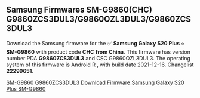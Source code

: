 <h2>Samsung Firmwares SM-G9860(CHC) G9860ZCS3DUL3/G9860OZL3DUL3/G9860ZCS3DUL3</h2>
Download the Samsung firmware for the ✅ <strong>Samsung Galaxy S20 Plus </strong> ⭐ <strong>SM-G9860</strong> with product code <strong>CHC</strong> <strong> from China</strong>. This firmware has version number PDA <strong>G9860ZCS3DUL3</strong> and CSC G9860OZL3DUL3. The operating system of this firmware is Android R , with build date 2021-12-16. Changelist <strong>22299651</strong>.


[SM-G9860](https://samfirm.shop/samsung/model/SM-G9860)
[G9860ZCS3DUL3](https://samfirm.shop/samsung/pda/G9860ZCS3DUL3)
[Download Firmware Samsung Galaxy S20 Plus SM-G9860](https://samfirm.shop/samsung/firmware/482766)
